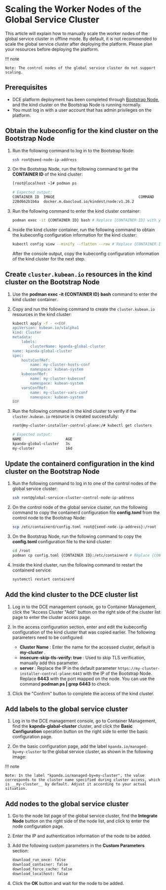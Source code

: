 # Scaling the Worker Nodes of the Global Service Cluster

This article will explain how to manually scale the worker nodes of the global service cluster in offline mode.
By default, it is not recommended to scale the global service cluster after deploying the platform.
Please plan your resources before deploying the platform.

!!! note

    Note: The control nodes of the global service cluster do not support scaling.

## Prerequisites

- DCE platform deployment has been completed through [Bootstrap Node](../../install/commercial/deploy-arch.md),
  and the kind cluster on the Bootstrap Node is running normally.
- You must log in with a user account that has admin privileges on the platform.

## Obtain the kubeconfig for the kind cluster on the Bootstrap Node

1. Run the following command to log in to the Bootstrap Node:

    ```bash
    ssh root@seed-node-ip-address
    ```

2. On the Bootstrap Node, run the following command to get the __CONTAINER ID__ of the kind cluster:

    ```bash
    [root@localhost ~]# podman ps

    # Expected output:
    CONTAINER ID  IMAGE                                      COMMAND     CREATED      STATUS      PORTS                                                                                                         NAMES
    220d662b1b6a  docker.m.daocloud.io/kindest/node:v1.26.2              2 weeks ago  Up 2 weeks  0.0.0.0:443->30443/tcp, 0.0.0.0:8081->30081/tcp, 0.0.0.0:9000-9001->32000-32001/tcp, 0.0.0.0:36674->6443/tcp  my-cluster-installer-control-plane
    ```

3. Run the following command to enter the kind cluster container:

    ```bash
    podman exec -it {CONTAINER ID} bash # Replace {CONTAINER ID} with your actual container ID
    ```

4. Inside the kind cluster container, run the following command to obtain the kubeconfig configuration
   information for the kind cluster:

    ```bash
    kubectl config view --minify --flatten --raw # Replace {CONTAINER ID} with your actual container ID
    ```
   After the console output, copy the kubeconfig configuration information of the kind cluster for the next step.

## Create `cluster.kubean.io` resources in the kind cluster on the Bootstrap Node

1. Use the __podman exec -it {CONTAINER ID} bash__ command to enter the kind cluster container.

2. Copy and run the following command to create the `cluster.kubean.io` resources in the kind cluster:

    ```bash
    kubectl apply -f - <<EOF
    apiVersion: kubean.io/v1alpha1
    kind: Cluster
    metadata:
        labels:
            clusterName: kpanda-global-cluster
    name: kpanda-global-cluster
    spec:
        hostsConfRef:
            name: my-cluster-hosts-conf
            namespace: kubean-system
        kubeconfRef:
            name: my-cluster-kubeconf
            namespace: kubean-system
        varsConfRef:
            name: my-cluster-vars-conf
            namespace: kubean-system
    EOF
    ```

3. Run the following command in the kind cluster to verify if the `cluster.kubean.io` resource
   is created successfully:

    ```bash
    root@my-cluster-installer-control-plane:/# kubectl get clusters

    # Expected output:
    NAME                    AGE
    kpanda-global-cluster   3s
    my-cluster              16d
    ```

## Update the containerd configuration in the kind cluster on the Bootstrap Node

1. Run the following command to log in to one of the control nodes of the global service cluster:

    ```bash
    ssh root@global-service-cluster-control-node-ip-address
    ```

2. On the control node of the global service cluster, run the following command to copy the containerd configuration file __config.toml__ from the control node to the Bootstrap Node:

    ```bash
    scp /etc/containerd/config.toml root@{seed-node-ip-address}:/root
    ```

3. On the Bootstrap Node, run the following command to copy the __config.toml__ configuration file to the kind cluster:

    ```bash
    cd /root
    podman cp config.toml {CONTAINER ID}:/etc/containerd # Replace {CONTAINER ID} with your actual container ID
    ```

4. Inside the kind cluster, run the following command to restart the containerd service:

    ```bash
    systemctl restart containerd
    ```

## Add the kind cluster to the DCE cluster list

1. Log in to the DCE management console, go to Container Management, click the "Access Cluster "Add" button on the right side of the cluster list page to enter the cluster access page.

2. In the access configuration section, enter and edit the kubeconfig configuration of the kind cluster that was copied earlier. The following parameters need to be configured:

    * __Cluster Name__ : Enter the name for the accessed cluster, default is __my-cluster__ .
    * __insecure-skip-tls-verify: true__ : Used to skip TLS verification, manually add this parameter.
    * __server__ : Replace the IP in the default parameter `https://my-cluster-installer-control-plane:6443` with the IP of the Bootstrap Node. Replace __6443__ with the port mapped on the node. You can use the command __podman ps | grep 6443__ to check.

3. Click the "Confirm" button to complete the access of the kind cluster.

## Add labels to the global service cluster

1. Log in to the DCE management console, go to Container Management, find the __kapnda-glabal-cluster__ cluster,
   and click the __Basic Configuration__ operation button on the right side to enter the basic configuration page.

2. On the basic configuration page, add the label `kpanda.io/managed-by=my-cluster` to the global service cluster,
   as shown in the following image:

!!! note

    Note: In the label "kpanda.io/managed-by=my-cluster", the value corresponds to the cluster name specified during cluster access, which is __my-cluster__ by default. Adjust it according to your actual situation.

## Add nodes to the global service cluster

1. Go to the node list page of the global service cluster, find the __Integrate Node__ button
   on the right side of the node list, and click to enter the node configuration page.

2. Enter the IP and authentication information of the node to be added.

3. Add the following custom parameters in the __Custom Parameters__ section:

    ```bash
    download_run_once: false
    download_container: false
    download_force_cache: false
    download_localhost: false
    ```

4. Click the __OK__ button and wait for the node to be added.
